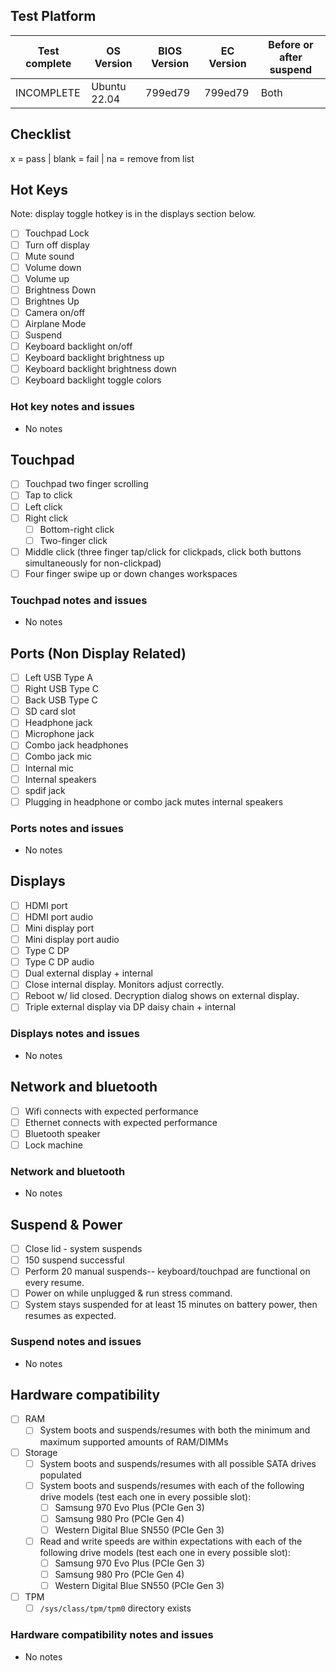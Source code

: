 ## Test Platform

| Test complete | OS Version     | BIOS Version | EC Version | Before or after suspend |
| ------------- | -------------- | ------------ | ---------- | ----------------------- |
| INCOMPLETE    | Ubuntu 22.04   | 799ed79      | 799ed79    | Both                    |

## Checklist
x = pass | blank = fail | na = remove from list

## Hot Keys

Note: display toggle hotkey is in the displays section below.

- [ ] Touchpad Lock
- [ ] Turn off display
- [ ] Mute sound
- [ ] Volume down
- [ ] Volume up
- [ ] Brightness Down
- [ ] Brightnes Up
- [ ] Camera on/off
- [ ] Airplane Mode
- [ ] Suspend
- [ ] Keyboard backlight on/off
- [ ] Keyboard backlight brightness up
- [ ] Keyboard backlight brightness down
- [ ] Keyboard backlight toggle colors

### Hot key notes and issues

- No notes

## Touchpad

- [ ] Touchpad two finger scrolling 
- [ ] Tap to click
- [ ] Left click
- [ ] Right click
    - [ ] Bottom-right click
    - [ ] Two-finger click
- [ ] Middle click (three finger tap/click for clickpads, click both buttons simultaneously for non-clickpad)
- [ ] Four finger swipe up or down changes workspaces

### Touchpad notes and issues

- No notes

## Ports (Non Display Related)

- [ ] Left USB Type A
- [ ] Right USB Type C
- [ ] Back USB Type C
- [ ] SD card slot
- [ ] Headphone jack
- [ ] Microphone jack
- [ ] Combo jack headphones
- [ ] Combo jack mic
- [ ] Internal mic
- [ ] Internal speakers
- [ ] spdif jack
- [ ] Plugging in headphone or combo jack mutes internal speakers

### Ports notes and issues

- No notes

## Displays

- [ ] HDMI port
- [ ] HDMI port audio
- [ ] Mini display port
- [ ] Mini display port audio
- [ ] Type C DP
- [ ] Type C DP audio
- [ ] Dual external display + internal
- [ ] Close internal display. Monitors adjust correctly.
- [ ] Reboot w/ lid closed. Decryption dialog shows on external display.
- [ ] Triple external display via DP daisy chain + internal

### Displays notes and issues

- No notes

## Network and bluetooth

- [ ] Wifi connects with expected performance
- [ ] Ethernet connects with expected performance
- [ ] Bluetooth speaker
- [ ] Lock machine

### Network and bluetooth

- No notes

## Suspend & Power

- [ ] Close lid - system suspends
- [ ] 150 suspend successful
- [ ] Perform 20 manual suspends-- keyboard/touchpad are functional on every resume.
- [ ] Power on while unplugged & run stress command.
- [ ] System stays suspended for at least 15 minutes on battery power, then resumes as expected.

### Suspend notes and issues

- No notes

## Hardware compatibility

- [ ] RAM
    - [ ] System boots and suspends/resumes with both the minimum and maximum supported amounts of RAM/DIMMs
- [ ] Storage
    - [ ] System boots and suspends/resumes with all possible SATA drives populated
    - [ ] System boots and suspends/resumes with each of the following drive models (test each one in every possible slot):
        - [ ] Samsung 970 Evo Plus (PCIe Gen 3)
        - [ ] Samsung 980 Pro (PCIe Gen 4)
        - [ ] Western Digital Blue SN550 (PCIe Gen 3)
    - [ ] Read and write speeds are within expectations with each of the following drive models (test each one in every possible slot):
        - [ ] Samsung 970 Evo Plus (PCIe Gen 3)
        - [ ] Samsung 980 Pro (PCIe Gen 4)
        - [ ] Western Digital Blue SN550 (PCIe Gen 3)
- [ ] TPM
    - [ ] `/sys/class/tpm/tpm0` directory exists

### Hardware compatibility notes and issues

- No notes
